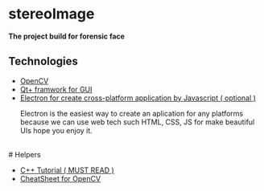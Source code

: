# stereoImage
<b>The project build for forensic face</b><br>
<h2>Technologies</h2>
<ul>
<li>
  <a href="http://opencv.org/">
    OpenCV
  </a>
 </li>
<li>
  <a href="https://www.qt.io/">
    Qt+ framwork for GUI
  </a>
</li>
<li>
  <a href="http://electron.atom.io/">
    Electron for create cross-platform application by Javascript ( optional )
  </a>
  <p>Electron is the easiest way to create an aplication for any platforms because we can use web tech such HTML, CSS, JS for make beautiful UIs hope you enjoy it.
  </p>
 </li>
</ul>
<br>
# Helpers
<ul>
<li>
  <a href="https://www.tutorialspoint.com/cplusplus/">
    <u>C++ Tutorial ( MUST READ )</u>
  </a>
</li>
<li>
  <a href="http://docs.opencv.org/3.0-last-rst/opencv_cheatsheet.pdf">
    <u>CheatSheet for OpenCV</u>
  </a>
</li>
</ul>
